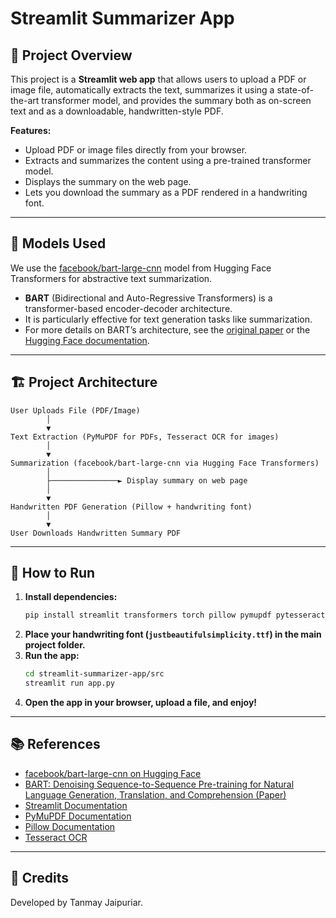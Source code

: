 # Streamlit Summarizer App

## 📄 Project Overview

This project is a **Streamlit web app** that allows users to upload a PDF or image file, automatically extracts the text, summarizes it using a state-of-the-art transformer model, and provides the summary both as on-screen text and as a downloadable, handwritten-style PDF.

**Features:**
- Upload PDF or image files directly from your browser.
- Extracts and summarizes the content using a pre-trained transformer model.
- Displays the summary on the web page.
- Lets you download the summary as a PDF rendered in a handwriting font.

---

## 🤖 Models Used

We use the [facebook/bart-large-cnn](https://huggingface.co/facebook/bart-large-cnn) model from Hugging Face Transformers for abstractive text summarization.

- **BART** (Bidirectional and Auto-Regressive Transformers) is a transformer-based encoder-decoder architecture.
- It is particularly effective for text generation tasks like summarization.
- For more details on BART’s architecture, see the [original paper](https://arxiv.org/abs/1910.13461) or the [Hugging Face documentation](https://huggingface.co/docs/transformers/model_doc/bart).

---

## 🏗️ Project Architecture

```
User Uploads File (PDF/Image)
        │
        ▼
Text Extraction (PyMuPDF for PDFs, Tesseract OCR for images)
        │
        ▼
Summarization (facebook/bart-large-cnn via Hugging Face Transformers)
        │
        ├───────────────► Display summary on web page
        │
        ▼
Handwritten PDF Generation (Pillow + handwriting font)
        │
        ▼
User Downloads Handwritten Summary PDF
```

---

## 🚀 How to Run

1. **Install dependencies:**
    ```bash
    pip install streamlit transformers torch pillow pymupdf pytesseract
    ```
2. **Place your handwriting font (`justbeautifulsimplicity.ttf`) in the main project folder.**
3. **Run the app:**
    ```bash
    cd streamlit-summarizer-app/src
    streamlit run app.py
    ```
4. **Open the app in your browser, upload a file, and enjoy!**


---

## 📚 References

- [facebook/bart-large-cnn on Hugging Face](https://huggingface.co/facebook/bart-large-cnn)
- [BART: Denoising Sequence-to-Sequence Pre-training for Natural Language Generation, Translation, and Comprehension (Paper)](https://arxiv.org/abs/1910.13461)
- [Streamlit Documentation](https://docs.streamlit.io/)
- [PyMuPDF Documentation](https://pymupdf.readthedocs.io/en/latest/)
- [Pillow Documentation](https://pillow.readthedocs.io/en/stable/)
- [Tesseract OCR](https://github.com/tesseract-ocr/tesseract)

---

## 🙌 Credits

Developed by Tanmay Jaipuriar.

